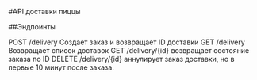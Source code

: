 #API доставки пиццы

##Эндпоинты

POST /delivery Создает заказ и возвращает ID доставки
GET /delivery Возвращает список доставок
GET /delivery/{id} возвращает состояние заказа по ID
DELETE /delivery/{id} аннулирует заказ доставки, но в первые 10 минут после заказа.
